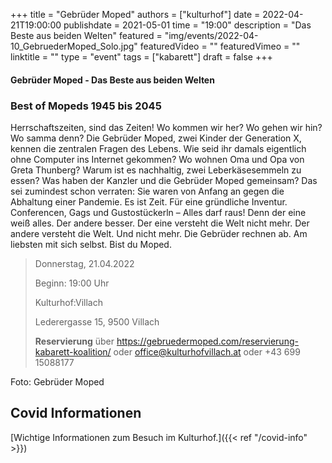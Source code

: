 +++
title = "Gebrüder Moped"
authors = ["kulturhof"]
date = 2022-04-21T19:00:00
publishdate = 2021-05-01
time = "19:00"
description = "Das Beste aus beiden Welten"
featured = "img/events/2022-04-10_GebruederMoped_Solo.jpg"
featuredVideo = ""
featuredVimeo = ""
linktitle = ""
type = "event"
tags = ["kabarett"]
draft = false
+++

#### Gebrüder Moped - Das Beste aus beiden Welten

### Best of Mopeds 1945 bis 2045

Herrschaftszeiten, sind das Zeiten! Wo kommen wir her? Wo gehen wir hin? Wo samma denn? Die Gebrüder Moped, zwei Kinder der Generation X, kennen die zentralen Fragen des Lebens. 
Wie seid ihr damals eigentlich ohne Computer ins Internet gekommen? Wo wohnen Oma und Opa von Greta Thunberg? Warum ist es nachhaltig, zwei Leberkäsesemmeln zu essen? Was haben der Kanzler und die Gebrüder Moped gemeinsam?
Das sei zumindest schon verraten: Sie waren von Anfang an gegen die Abhaltung einer Pandemie. Es ist Zeit. Für eine gründliche Inventur. Conferencen, Gags und Gustostückerln – Alles darf raus! Denn der eine weiß alles. Der andere besser. Der eine versteht die Welt nicht mehr. Der andere versteht die Welt. Und nicht mehr.
Die Gebrüder rechnen ab. Am liebsten mit sich selbst. Bist du Moped. 


>Donnerstag, 21.04.2022
>
>Beginn: 19:00 Uhr
>
>Kulturhof:Villach
>
>Lederergasse 15, 9500 Villach
>
>**Reservierung** über https://gebruedermoped.com/reservierung-kabarett-koalition/  oder office@kulturhofvillach.at oder +43 699 15088177

Foto: Gebrüder Moped



## Covid Informationen

[Wichtige Informationen zum Besuch im Kulturhof.]({{< ref "/covid-info" >}})
